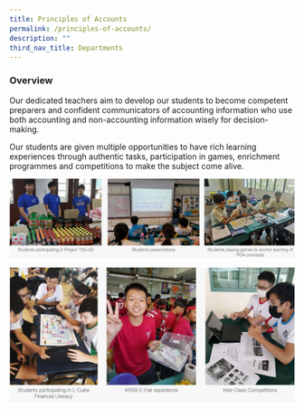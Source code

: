 ```yaml
---
title: Principles of Accounts
permalink: /principles-of-accounts/
description: ""
third_nav_title: Departments
---
```

### Overview

Our dedicated teachers aim to develop our students to become competent preparers and confident communicators of accounting information who use both accounting and non-accounting information wisely for decision-making.

Our students are given multiple opportunities to have rich learning experiences through authentic tasks, participation in games, enrichment programmes and competitions to make the subject come alive.

![](/images/POA-2.jpg)

![](/images/POA1-1.jpg)